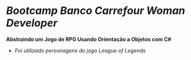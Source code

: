 # *Bootcamp Banco Carrefour Woman Developer*
**Abstraindo um Jogo de RPG Usando Orientação a Objetos com C#**
- *Foi utilizado personagens do jogo League of Legends*